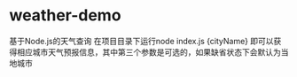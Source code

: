 # weather-demo
基于Node.js的天气查询
在项目目录下运行node index.js {cityName} 即可以获得相应城市天气预报信息，其中第三个参数是可选的，如果缺省状态下会默认为当地城市
